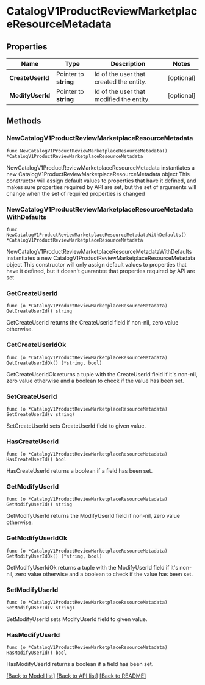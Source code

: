 # CatalogV1ProductReviewMarketplaceResourceMetadata

## Properties

Name | Type | Description | Notes
------------ | ------------- | ------------- | -------------
**CreateUserId** | Pointer to **string** | Id of the user that created the entity. | [optional] 
**ModifyUserId** | Pointer to **string** | Id of the user that modified the entity. | [optional] 

## Methods

### NewCatalogV1ProductReviewMarketplaceResourceMetadata

`func NewCatalogV1ProductReviewMarketplaceResourceMetadata() *CatalogV1ProductReviewMarketplaceResourceMetadata`

NewCatalogV1ProductReviewMarketplaceResourceMetadata instantiates a new CatalogV1ProductReviewMarketplaceResourceMetadata object
This constructor will assign default values to properties that have it defined,
and makes sure properties required by API are set, but the set of arguments
will change when the set of required properties is changed

### NewCatalogV1ProductReviewMarketplaceResourceMetadataWithDefaults

`func NewCatalogV1ProductReviewMarketplaceResourceMetadataWithDefaults() *CatalogV1ProductReviewMarketplaceResourceMetadata`

NewCatalogV1ProductReviewMarketplaceResourceMetadataWithDefaults instantiates a new CatalogV1ProductReviewMarketplaceResourceMetadata object
This constructor will only assign default values to properties that have it defined,
but it doesn't guarantee that properties required by API are set

### GetCreateUserId

`func (o *CatalogV1ProductReviewMarketplaceResourceMetadata) GetCreateUserId() string`

GetCreateUserId returns the CreateUserId field if non-nil, zero value otherwise.

### GetCreateUserIdOk

`func (o *CatalogV1ProductReviewMarketplaceResourceMetadata) GetCreateUserIdOk() (*string, bool)`

GetCreateUserIdOk returns a tuple with the CreateUserId field if it's non-nil, zero value otherwise
and a boolean to check if the value has been set.

### SetCreateUserId

`func (o *CatalogV1ProductReviewMarketplaceResourceMetadata) SetCreateUserId(v string)`

SetCreateUserId sets CreateUserId field to given value.

### HasCreateUserId

`func (o *CatalogV1ProductReviewMarketplaceResourceMetadata) HasCreateUserId() bool`

HasCreateUserId returns a boolean if a field has been set.

### GetModifyUserId

`func (o *CatalogV1ProductReviewMarketplaceResourceMetadata) GetModifyUserId() string`

GetModifyUserId returns the ModifyUserId field if non-nil, zero value otherwise.

### GetModifyUserIdOk

`func (o *CatalogV1ProductReviewMarketplaceResourceMetadata) GetModifyUserIdOk() (*string, bool)`

GetModifyUserIdOk returns a tuple with the ModifyUserId field if it's non-nil, zero value otherwise
and a boolean to check if the value has been set.

### SetModifyUserId

`func (o *CatalogV1ProductReviewMarketplaceResourceMetadata) SetModifyUserId(v string)`

SetModifyUserId sets ModifyUserId field to given value.

### HasModifyUserId

`func (o *CatalogV1ProductReviewMarketplaceResourceMetadata) HasModifyUserId() bool`

HasModifyUserId returns a boolean if a field has been set.


[[Back to Model list]](../README.md#documentation-for-models) [[Back to API list]](../README.md#documentation-for-api-endpoints) [[Back to README]](../README.md)



